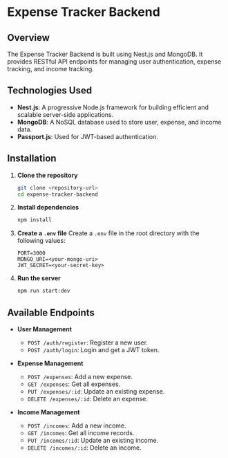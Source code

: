 
# Expense Tracker Backend

## Overview
The Expense Tracker Backend is built using Nest.js and MongoDB. It provides RESTful API endpoints for managing user authentication, expense tracking, and income tracking.

## Technologies Used
- **Nest.js**: A progressive Node.js framework for building efficient and scalable server-side applications.
- **MongoDB**: A NoSQL database used to store user, expense, and income data.
- **Passport.js**: Used for JWT-based authentication.

## Installation

1. **Clone the repository**
   ```bash
   git clone <repository-url>
   cd expense-tracker-backend
   ```

2. **Install dependencies**
   ```bash
   npm install
   ```

3. **Create a `.env` file**
   Create a `.env` file in the root directory with the following values:
   ```
   PORT=3000
   MONGO_URI=<your-mongo-uri>
   JWT_SECRET=<your-secret-key>
   ```

4. **Run the server**
   ```bash
   npm run start:dev
   ```

## Available Endpoints
- **User Management**
  - `POST /auth/register`: Register a new user.
  - `POST /auth/login`: Login and get a JWT token.

- **Expense Management**
  - `POST /expenses`: Add a new expense.
  - `GET /expenses`: Get all expenses.
  - `PUT /expenses/:id`: Update an existing expense.
  - `DELETE /expenses/:id`: Delete an expense.

- **Income Management**
  - `POST /incomes`: Add a new income.
  - `GET /incomes`: Get all income records.
  - `PUT /incomes/:id`: Update an existing income.
  - `DELETE /incomes/:id`: Delete an income.

